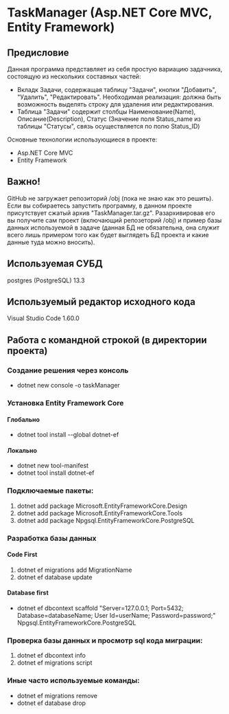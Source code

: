# TaskManager (Asp.NET Core MVC, Entity Framework)

## Предисловие
Данная программа представляет из себя простую вариацию задачника, состоящую из нескольких составных частей:
- Вкладк Задачи, содержащая таблицу "Задачи", кнопки "Добавить", "Удалить", "Редактировать". Необходимая реализация: должна быть возможность выделять строку для удаления или редактирования.
- Таблица "Задачи" содержит столбцы Наименование(Name), Описание(Description), Статус (Значение поля Status_name из таблицы "Статусы", связь осуществляется по полю Status_ID)  

Основные технологии использующиеся в проекте:
- Asp.NET Core MVC
- Entity Framework

## Важно!
GitHub не загружает репозиторий /obj (пока не знаю как это решить). Если вы собираетесь запустить программу, в данном проекте присутствует сжатый архив "TaskManager.tar.gz". Разархивировав его вы получите сам проект (включающий репозеторий /obj) и пример базы данных используемой в задаче (данная БД не обязательна, она служит всего лишь примером того как будет выглядеть БД проекта и какие данные туда можно вносить).

## Используемая СУБД
postgres (PostgreSQL) 13.3

## Используемый редактор исходного кода
Visual Studio Code 1.60.0

## Работа с командной строкой (в директории проекта)

### Создание решения через консоль
- dotnet new console -o taskManager 

### Установка Entity Framework Core
#### Глобально
- dotnet tool install --global dotnet-ef
#### Локально
- dotnet new tool-manifest
- dotnet tool install dotnet-ef
    
### Подключаемые пакеты:
1) dotnet add package Microsoft.EntityFrameworkCore.Design
2) dotnet add package Microsoft.EntityFrameworkCore.Tools
3) dotnet add package Npgsql.EntityFrameworkCore.PostgreSQL

### Разработка базы данных
#### Code First
1) dotnet ef migrations add MigrationName
2) dotnet ef database update
#### Database first
- dotnet ef dbcontext scaffold "Server=127.0.0.1; Port=5432; Database=databaseName; User Id=userName; Password=password;" Npgsql.EntityFrameworkCore.PostgreSQL

### Проверка базы данных и просмотр sql кода миграции:
1) dotnet ef dbcontext info
2) dotnet ef migrations script

### Иные часто используемые команды:
- dotnet ef migrations remove
- dotnet ef database drop
